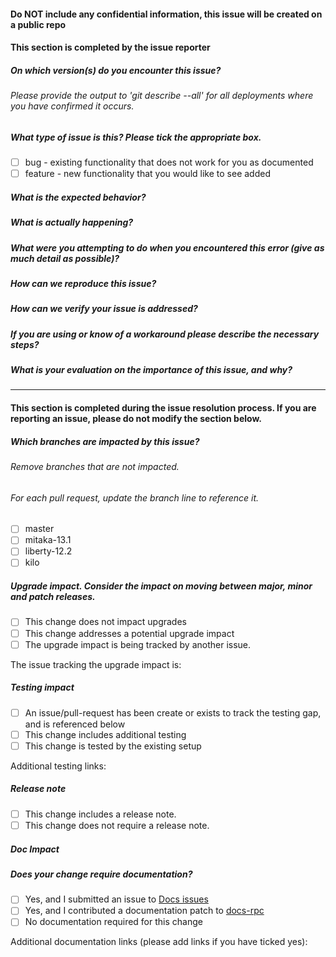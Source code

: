#### Do NOT include any confidential information, this issue will be created on a public repo
#### This section is completed by the issue reporter
##### On which version(s) do you encounter this issue?
###### Please provide the output to 'git describe --all' for  all deployments where you have confirmed it occurs.

##### What type of issue is this? Please tick the appropriate box.
- [ ] bug - existing functionality that does not work for you as documented
- [ ] feature - new functionality that you would like to see added

##### What is the expected behavior?

##### What is actually happening?

##### What were you attempting to do when you encountered this error (give as much detail as possible)? 

##### How can we reproduce this issue?

##### How can we verify your issue is addressed?

##### If you are using or know of a workaround please describe the necessary steps?

##### What is your evaluation on the importance of this issue, and why?

----------------------------------------------------------------------------------------------------------------------------
#### This section is completed during the issue resolution process. If you are reporting an issue, please do not modify the section below.
##### Which branches are impacted by this issue?
###### Remove branches that are not impacted.
###### For each pull request, update the branch line to reference it.
- [ ] master
- [ ] mitaka-13.1
- [ ] liberty-12.2
- [ ] kilo

##### Upgrade impact. Consider the impact on moving between major, minor and patch releases.
- [ ] This change does not impact upgrades
- [ ] This change addresses a potential upgrade impact
- [ ] The upgrade impact is being tracked by another issue.

The issue tracking the upgrade impact is:

##### Testing impact
- [ ] An issue/pull-request has been create or exists to track the testing gap, and is referenced below
- [ ] This change includes additional testing
- [ ] This change is tested by the existing setup

Additional testing links:

##### Release note
- [ ] This change includes a release note.
- [ ] This change does not require a release note.

##### Doc Impact
##### Does your change require documentation?
- [ ] Yes, and I submitted an issue to [Docs issues](https://github.com/rackerlabs/docs-rpc/issues "Docs issues")
- [ ] Yes, and I contributed a documentation patch to [docs-rpc](https://github.com/rackerlabs/docs-rpc "docs-rpc")
- [ ] No documentation required for this change

Additional documentation links (please add links if you have ticked yes):
